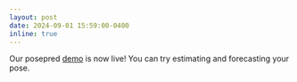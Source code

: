 ```yaml
---
layout: post
date: 2024-09-01 15:59:00-0400
inline: true
---
```


Our posepred [demo](http://vitademo.epfl.ch/prediction/) is now live! You can try estimating and forecasting your pose.